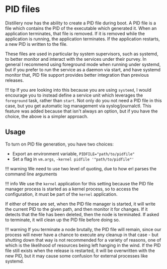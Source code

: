 # PID files

Distillery now has the ability to create a PID file during boot. A PID file is a
file which contains the PID of the executable which generated it. When an
application terminates, that file is removed. If it is removed while the
application is running, the application terminates. If the application restarts,
a new PID is written to the file.

These files are used in particular by system supervisors, such as systemd, to
better monitor and interact with the services under their purvey. In general I
recommend using foreground mode when running under systemd, but if you prefer to
run the service as a daemon via start, and have systemd monitor that, PID file
support provides better integration than previous releases.

!!! tip
    If you are looking into this because you are using `systemd`, I would
    encourage you to instead define a service unit which leverages the `foreground`
    task, rather than `start`. Not only do you not need a PID file in this case,
    but you get automatic log management via syslog/journalctl. This feature was
    added because that isn't always an option, but if you have the choice, the
    above is a simpler approach.

## Usage

To turn on PID file generation, you have two choices:

  * Export an environment variable, `PIDFILE="path/to/pidfile"`
  * Set a flag in `vm.args`, `-kernel pidfile '"path/to/pidfile"'`

!!! warning
    We need to use two level of quoting, due to how erl parses the command line arguments

!!! info
    We use the `kernel` application for this setting because the PID file
    manager process is started as a kernel process, so to access the
    configuration, it must be part of the `kernel` application.

If either of these are set, when the PID file manager is started, it will write
the current PID to the given path, and then monitor it for changes. If it
detects that the file has been deleted, then the node is terminated. If asked to
terminate, it will clean up the PID file before doing so.

!!! warning
    If you terminate a node brutally, the PID file will remain, since
    our process will never have a chance to execute any cleanup in that case - but
    shutting down that way is not recommended for a variety of reasons, one of which
    is the likelihood of resources being left hanging in the wind. If the PID file
    still exists when the release is restarted, it will be overwritten with the new
    PID, but it may cause some confusion for external processes like systemd.
